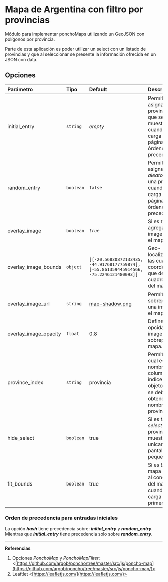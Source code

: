 # Mapa de Argentina con filtro por provincias

Módulo para implementar ponchoMaps utilizando un GeoJSON con polígonos por provincia.

Parte de esta aplicación es poder utilizar un select con un listado de provincias y que al seleccionar se presente la información ofrecida en un JSON con data.

## Opciones

| Parámetro | Tipo | Default | Descripción |
|:---|:---|:---|:---|
| initial_entry | `string` | _empty_ | Permite asignar una provincia para que se muestre cuando se carga la página. (Ver órdenes de precedencia). |
| random_entry | `boolean` | `false` | Permite que se asigne _aleatoriamente_ una provincia cuando se carga la página. (Ver órdenes de precedencia). |
| overlay_image | `boolean`| _`true`_ | Si es `true`, agrega una imagen sobre el mapa OSM. |
| overlay_image_bounds | `object` | `[[-20.56830872133435, -44.91768177759874],[-55.861359445914566, -75.2246121480093]]` |  Geo-localización de las cuatro coordenadas que definen el cuadro visible del mapa. |
| overlay_image_url | `string` | [map-shadow.png](https://www.argentina.gob.ar/sites/default/files/map-shadow.png) | Permite sobreponer una imagen en el mapa OSM. |
| overlay_image_opacity | `float`| 0.8 | Define la opcidad de la imagen sobrepuesta al mapa. |
| province_index | `string`| provincia | Permite definir cual es el nombre de la columna, o índice del objeto; dónde se debe obtener el nombre de la provincia. |
| hide_select | `boolean`| true | Si es _true_, el _select_ de provincias, se muestra unicamente en pantallas pequeñas. |
| fit_bounds | `boolean`| true | Si es _true_, el mapa se ajusta al conetenido del mapa cuando se carga por primera vez. |


### Orden de precedencia para entradas iniciales

La opción _**hash**_ tiene precedencia sobre: _**initial_entry**_ y _**random_entry**_. Mientras que _**initial_entry**_ tiene precedencia solo sobre _**random_entry**_.

----

**Referencias**

1. Opciones _PonchoMap_ y _PonchoMapFilter_: <[https://github.com/argob/poncho/tree/master/src/js/poncho-map](https://github.com/argob/poncho/tree/master/src/js/poncho-map/)>
2. Leaftlet <[https://leafletjs.com/](https://leafletjs.com/)>